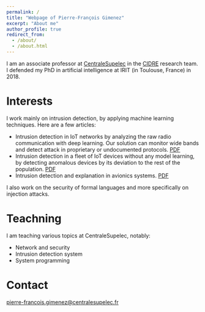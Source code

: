 ```yaml
---
permalink: /
title: "Webpage of Pierre-François Gimenez"
excerpt: "About me"
author_profile: true
redirect_from: 
  - /about/
  - /about.html
---
```


I am an associate professor at [CentraleSupelec](https://www.centralesupelec.fr/) in the [CIDRE](https://team.inria.fr/cidre/) research team. I defended my PhD in artificial intelligence at IRIT (in Toulouse, France) in 2018.

# Interests

I work mainly on intrusion detection, by applying machine learning techniques. Here are a few articles:
- Intrusion detection in IoT networks by analyzing the raw radio communication with deep learning. Our solution can monitor wide bands and detect attack in proprietary or undocumented protocols. [PDF](https://hal.archives-ouvertes.fr/hal-03123925/document)
- Intrusion detection in a fleet of IoT devices without any model learning, by detecting anomalous devices by its deviation to the rest of the population. [PDF](https://hal.laas.fr/hal-03094215/document)
- Intrusion detection and explanation in avionics systems. [PDF](https://hal.laas.fr/hal-03094215/document)

I also work on the security of formal languages and more specifically on injection attacks.

# Teachning

I am teaching various topics at CentraleSupelec, notably:

- Network and security
- Intrusion detection system
- System programming

# Contact

[pierre-francois.gimenez@centralesupelec.fr](mailto:pierre-francois.gimenez@centralesupelec.fr)
